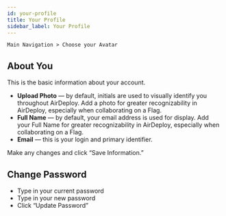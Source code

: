 ```yaml
---
id: your-profile
title: Your Profile
sidebar_label: Your Profile
---
```


`Main Navigation > Choose your Avatar`
 
## About You

This is the basic information about your account.

- __Upload Photo__ — by default, initials are used to visually identify you throughout AirDeploy. Add a photo for greater recognizability in AirDeploy, especially when collaborating on a Flag.
- __Full Name__ — by default, your email address is used for display. Add your Full Name for greater recognizability in AirDeploy, especially when collaborating on a Flag.
- __Email__ — this is your login and primary identifier.

Make any changes and click “Save Information.”

## Change Password
- Type in your current password
- Type in your new password
- Click “Update Password”